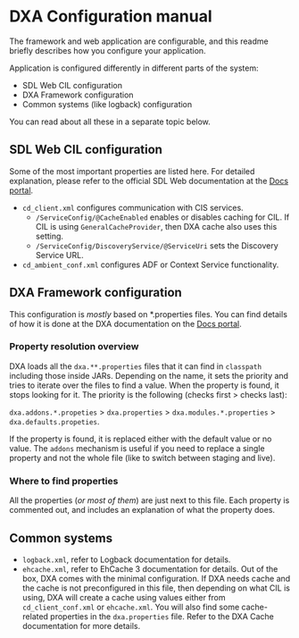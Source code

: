 # DXA Configuration manual

The framework and web application are configurable, and this readme briefly describes how you configure your application.

Application is configured differently in different parts of the system:
- SDL Web CIL configuration
- DXA Framework configuration
- Common systems (like logback) configuration

You can read about all these in a separate topic below.

## SDL Web CIL configuration
Some of the most important properties are listed here. 
For detailed explanation, please refer to the official SDL Web documentation at the [Docs portal](http://docs.sdl.com).

- `cd_client.xml` configures communication with CIS services. 
    - `/ServiceConfig/@CacheEnabled` enables or disables caching for CIL. If CIL is using `GeneralCacheProvider`, 
    then DXA cache also uses this setting.
    - `/ServiceConfig/DiscoveryService/@ServiceUri` sets the Discovery Service URL.
- `cd_ambient_conf.xml` configures ADF or Context Service functionality.

## DXA Framework configuration
This configuration is _mostly_ based on *.properties files. You can find details of how it is done at the DXA documentation on the [Docs portal](http://docs.sdl.com).

### Property resolution overview
DXA loads all the `dxa.**.properties` files that it can find in `classpath` including those inside JARs.
Depending on the name, it sets the priority and tries to iterate over the files to find a value. When the property is found, it stops looking for it.
The priority is the following (checks first > checks last):

`dxa.addons.*.propeties` > `dxa.properties` > `dxa.modules.*.properties` > `dxa.defaults.propeties`.

If the property is found, it is replaced either with the default value or no value.
The `addons` mechanism is useful if you need to replace a single property and not the whole file (like to switch between staging and live).

### Where to find properties
All the properties (_or most of them_) are just next to this file. Each property is commented out, 
and includes an explanation of what the property does.

## Common systems
- `logback.xml`, refer to Logback documentation for details.
- `ehcache.xml`, refer to EhCache 3 documentation for details. Out of the box, DXA comes with the minimal configuration.
If DXA needs cache and the cache is not preconfigured in this file, then depending on what CIL is using, 
DXA will create a cache using values either from `cd_client_conf.xml` or `ehcache.xml`. You
will also find some cache-related properties in the `dxa.properties` file. Refer to the DXA Cache documentation for more details.